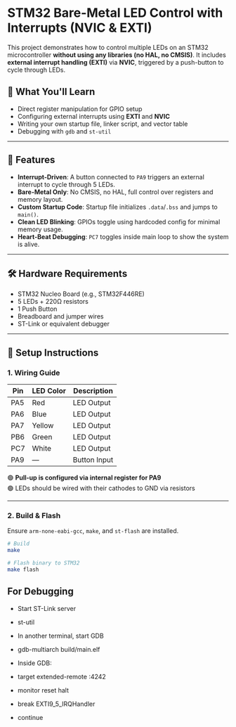 # STM32 Bare-Metal LED Control with Interrupts (NVIC & EXTI)

This project demonstrates how to control multiple LEDs on an STM32 microcontroller **without using any libraries (no HAL, no CMSIS)**. It includes **external interrupt handling (EXTI)** via **NVIC**, triggered by a push-button to cycle through LEDs.

## 🧠 What You'll Learn
- Direct register manipulation for GPIO setup
- Configuring external interrupts using **EXTI** and **NVIC**
- Writing your own startup file, linker script, and vector table
- Debugging with `gdb` and `st-util`

---

## 🚀 Features

- **Interrupt-Driven**: A button connected to `PA9` triggers an external interrupt to cycle through 5 LEDs.
- **Bare-Metal Only**: No CMSIS, no HAL, full control over registers and memory layout.
- **Custom Startup Code**: Startup file initializes `.data`/`.bss` and jumps to `main()`.
- **Clean LED Blinking**: GPIOs toggle using hardcoded config for minimal memory usage.
- **Heart-Beat Debugging**: `PC7` toggles inside main loop to show the system is alive.

---

## 🛠️ Hardware Requirements

- STM32 Nucleo Board (e.g., STM32F446RE)
- 5 LEDs + 220Ω resistors
- 1 Push Button
- Breadboard and jumper wires
- ST-Link or equivalent debugger

---

## 🧰 Setup Instructions

### 1. Wiring Guide

| Pin     | LED Color | Description     |
|---------|-----------|-----------------|
| PA5     | Red       | LED Output      |
| PA6     | Blue      | LED Output      |
| PA7     | Yellow    | LED Output      |
| PB6     | Green     | LED Output      |
| PC7     | White     | LED Output      |
| PA9     | —         | Button Input    |

🟢 **Pull-up is configured via internal register for PA9**  
🟢 LEDs should be wired with their cathodes to GND via resistors

---

### 2. Build & Flash

Ensure `arm-none-eabi-gcc`, `make`, and `st-flash` are installed.

```bash
# Build
make

# Flash binary to STM32
make flash
```

## For Debugging
- Start ST-Link server
- st-util

- In another terminal, start GDB
- gdb-multiarch build/main.elf

- Inside GDB:
- target extended-remote :4242
- monitor reset halt
- break EXTI9_5_IRQHandler
- continue


